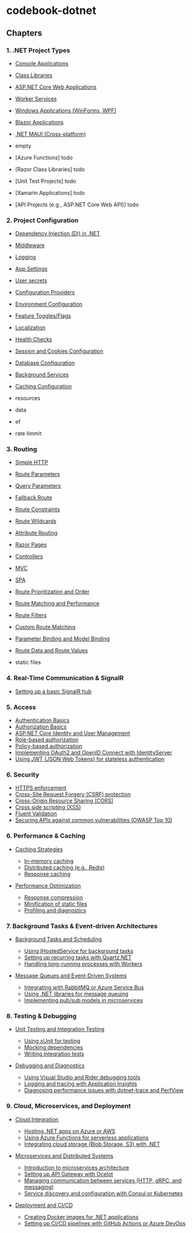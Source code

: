 # codebook-dotnet

## Chapters

### 1. .NET Project Types
  - [Console Applications](./src/chapters/01_project_types/01_console_app/readme.md)
  - [Class Libraries](./src/chapters/01_project_types/02_class_library/readme.md)
  - [ASP.NET Core Web Applications](./src/chapters/01_project_types/03_web_app/readme.md)
  - [Worker Services](./src/chapters/01_project_types/04_worker_service/readme.md)
  - [Windows Applications (WinForms, WPF)](./src/chapters/01_project_types/05_windows_app/readme.md)
  - [Blazor Applications](./src/chapters/01_project_types/06_blazor_app/readme.md)
  - [.NET MAUI (Cross-platform)](./src/chapters/01_project_types/07_maui/readme.md)

  - empty
  - [Azure Functions] todo
  - [Razor Class Libraries] todo
  - [Unit Test Projects] todo
  - [Xamarin Applications] todo
  - [API Projects (e.g., ASP.NET Core Web API)] todo

### 2. Project Configuration
  - [Dependency Injection (DI) in .NET](./src/chapters/02_project_configuration/01_dependency_injection/Program.cs)
  - [Middleware](./src/chapters/02_project_configuration/02_middleware/Program.cs)
  - [Logging](./src/chapters/02_project_configuration/03_logging/Program.cs)
  - [App Settings](./src/chapters/02_project_configuration/04_appsettings/Program.cs)
  - [User secrets](./src/chapters/02_project_configuration/05_user_secrets/Program.cs)
  - [Configuration Providers](./src/chapters/02_project_configuration/06_configuration_providers/Program.cs)
  - [Environment Configuration](./src/chapters/02_project_configuration/07_environment_configuration/Program.cs)
  - [Feature Toggles/Flags](./src/chapters/02_project_configuration/08_feature_flags/Program.cs)
  - [Localization](./src/chapters/02_project_configuration/09_localization/Program.cs)
  - [Health Checks](./src/chapters/02_project_configuration/10_health_check/Program.cs)
  - [Session and Cookies Configuration](./src/chapters/02_project_configuration/11_session/Program.cs)
  - [Database Configuration](./src/chapters/02_project_configuration/12_db/Program.cs)
  - [Background Services](./src/chapters/02_project_configuration/13_background_services/Program.cs)
  - [Caching Configuration](./src/chapters/02_project_configuration/14_caching/Program.cs)

- resources
- data
- ef
- rate limmit

### 3. Routing
  - [Simple HTTP](./src/chapters/03_routing/01_simple_http/Program.cs)
  - [Route Parameters](./src/chapters/03_routing/02_route_params/Program.cs)
  - [Query Parameters](./src/chapters/03_routing/03_query_params/Program.cs)
  - [Fallback Route](./src/chapters/03_routing/04_fallback_route/Program.cs)
  - [Route Constraints](./src/chapters/03_routing/05_route_constraints/Program.cs)
  - [Route Wildcards](./src/chapters/03_routing/06_wildcards/Program.cs)
  - [Attribute Routing](./src/chapters/03_routing/07_attribute_routing/Program.cs)
  - [Razor Pages](./src/chapters/03_routing/08_razor_pages/Program.cs)
  - [Controllers](./src/chapters/03_routing/09_controllers/Program.cs)
  - [MVC](./src/chapters/03_routing/10_mvc/Program.cs)
  - [SPA](./src/chapters/03_routing/11_spa/Program.cs)
  - [Route Prioritization and Order](./src/chapters/03_routing/12_route_order/Program.cs)
  - [Route Matching and Performance](./src/chapters/03_routing/13_route_matching/Program.cs)
  - [Route Filters](./src/chapters/03_routing/14_route_filters/Program.cs)
  - [Custom Route Matching](./src/chapters/03_routing/15_custom_matching/Program.cs)
  - [Parameter Binding and Model Binding](./src/chapters/03_routing/16_model_binding/Program.cs)
  - [Route Data and Route Values](./src/chapters/03_routing/17_route_data/Program.cs)

- static files

### 4. Real-Time Communication & SignalR
  - [Setting up a basic SignalR hub](./src/chapters/04_signalr/01_hub/Program.cs)

### 5. Access
  - [Authentication Basics](./src/chapters/05_access/01_authentication/Program.cs)
  - [Authorization Basics](./src/chapters/05_access/02_authorization/Program.cs)
  - [ASP.NET Core Identity and User Management](./src/chapters/05_access/03_core_identity/Program.cs)
  - [Role-based authorization](./src/chapters/05_access/04_role_authorization/Program.cs)
  - [Policy-based authorization](./src/chapters/05_access/05_policy_authorization/Program.cs)
  - [Implementing OAuth2 and OpenID Connect with IdentityServer](./src/chapters/05_access/06_identity_server/Program.cs)
  - [Using JWT (JSON Web Tokens) for stateless authentication](./src/chapters/05_access/07_jwt/Program.cs)

### 6. Security
  - [HTTPS enforcement](./src/chapters/06_security/01_https/Program.cs)
  - [Cross-Site Request Forgery (CSRF) protection](./src/chapters/06_security/02_csrf_protection/Program.cs)
  - [Cross-Origin Resource Sharing (CORS)](./src/chapters/06_security/03_cors/Program.cs)
  - [Cross side scripting (XSS)](./src/chapters/06_security/04_sanitazation/Program.cs)
  - [Fluent Validation](./src/chapters/06_security/05_fluent_validation/Program.cs)
  - [Securing APIs against common vulnerabilities (OWASP Top 10)](./src/chapters/06_security/06_owasp/Program.cs)

### 6. Performance & Caching
- [Caching Strategies](./src/chapters/08_caching/01_caching/Program.cs)
  - [In-memory caching](./src/chapters/08_caching/02_in_memory_caching/Program.cs)
  - [Distributed caching (e.g., Redis)](./src/chapters/08_caching/03_distributed_caching/Program.cs)
  - [Response caching](./src/chapters/08_caching/04_response_caching/Program.cs)

- [Performance Optimization](./src/chapters/08_performance/01_performance_optimization/Program.cs)
  - [Response compression](./src/chapters/08_performance/02_response_compression/Program.cs)
  - [Minification of static files](./src/chapters/08_performance/03_minification/Program.cs)
  - [Profiling and diagnostics](./src/chapters/08_performance/04_profiling/Program.cs)

### 7. Background Tasks & Event-driven Architectures
- [Background Tasks and Scheduling](./src/chapters/09_background_tasks/01_background_tasks/Program.cs)
  - [Using IHostedService for background tasks](./src/chapters/09_background_tasks/02_ihostedservice/Program.cs)
  - [Setting up recurring tasks with Quartz.NET](./src/chapters/09_background_tasks/03_quartz_tasks/Program.cs)
  - [Handling long-running processes with Workers](./src/chapters/09_background_tasks/04_workers/Program.cs)

- [Message Queues and Event-Driven Systems](./src/chapters/10_message_queues/01_message_queues/Program.cs)
  - [Integrating with RabbitMQ or Azure Service Bus](./src/chapters/10_message_queues/02_rabbitmq_azure/Program.cs)
  - [Using .NET libraries for message queuing](./src/chapters/10_message_queues/03_message_queuing_libraries/Program.cs)
  - [Implementing pub/sub models in microservices](./src/chapters/10_message_queues/04_pub_sub/Program.cs)

### 8. Testing & Debugging
- [Unit Testing and Integration Testing](./src/chapters/11_testing/01_unit_testing/Program.cs)
  - [Using xUnit for testing](./src/chapters/11_testing/02_xunit/Program.cs)
  - [Mocking dependencies](./src/chapters/11_testing/03_mocking/Program.cs)
  - [Writing integration tests](./src/chapters/11_testing/04_integration_tests/Program.cs)

- [Debugging and Diagnostics](./src/chapters/12_debugging/01_debugging_tools/Program.cs)
  - [Using Visual Studio and Rider debugging tools](./src/chapters/12_debugging/02_vs_rider/Program.cs)
  - [Logging and tracing with Application Insights](./src/chapters/12_debugging/03_application_insights/Program.cs)
  - [Diagnosing performance issues with dotnet-trace and PerfView](./src/chapters/12_debugging/04_performance_diagnostics/Program.cs)

### 9. Cloud, Microservices, and Deployment
- [Cloud Integration](./src/chapters/13_cloud_integration/01_cloud/Program.cs)
  - [Hosting .NET apps on Azure or AWS](./src/chapters/13_cloud_integration/02_azure_aws/Program.cs)
  - [Using Azure Functions for serverless applications](./src/chapters/13_cloud_integration/03_azure_functions/Program.cs)
  - [Integrating cloud storage (Blob Storage, S3) with .NET](./src/chapters/13_cloud_integration/04_cloud_storage/Program.cs)

- [Microservices and Distributed Systems](./src/chapters/14_microservices/01_microservices_intro/Program.cs)
  - [Introduction to microservices architecture](./src/chapters/14_microservices/02_intro/Program.cs)
  - [Setting up API Gateway with Ocelot](./src/chapters/14_microservices/03_ocelot_gateway/Program.cs)
  - [Managing communication between services (HTTP, gRPC, and messaging)](./src/chapters/14_microservices/04_communication/Program.cs)
  - [Service discovery and configuration with Consul or Kubernetes](./src/chapters/14_microservices/05_service_discovery/Program.cs)

- [Deployment and CI/CD](./src/chapters/15_deployment/01_ci_cd/Program.cs)
  - [Creating Docker images for .NET applications](./src/chapters/15_deployment/02_docker/Program.cs)
  - [Setting up CI/CD pipelines with GitHub Actions or Azure DevOps](./src/chapters/15_deployment/03_cicd/Program.cs)